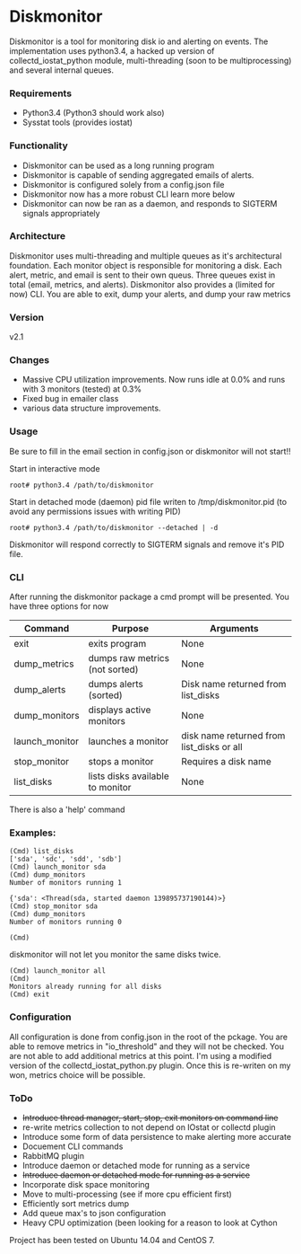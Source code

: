 # Diskmonitor

Diskmonitor is a tool for monitoring disk io and alerting on events. The implementation uses python3.4, a hacked up version of collectd_iostat_python module, multi-threading (soon to be multiprocessing) and several internal queues.

### Requirements
  - Python3.4 (Python3 should work also)
  - Sysstat tools (provides iostat)

### Functionality
  - Diskmonitor can be used as a long running program
  - Diskmonitor is capable of sending aggregated emails of alerts.
  - Diskmonitor is configured solely from a config.json file
  - Diskmonitor now has a more robust CLI learn more below
  - Diskmonitor can now be ran as a daemon, and responds to SIGTERM signals appropriately
  

### Architecture
Diskmonitor uses multi-threading and multiple queues as it's architectural foundation. Each monitor object is responsible for monitoring a disk. Each alert, metric, and email is sent to their own queus. Three queues exist in total (email, metrics, and alerts). Diskmonitor also provides a (limited for now) CLI. You are able to exit, dump your alerts, and dump your raw metrics

### Version
v2.1

### Changes

 - Massive CPU utilization improvements. Now runs idle at 0.0% and runs with 3 monitors (tested) at 0.3%
 - Fixed bug in emailer class
 - various data structure improvements.

### Usage
Be sure to fill in the email section in config.json or diskmonitor will not start!!

Start in interactive mode

```
root# python3.4 /path/to/diskmonitor
```

Start in detached mode (daemon) pid file writen to /tmp/diskmonitor.pid (to avoid any permissions issues with writing PID)
```
root# python3.4 /path/to/diskmonitor --detached | -d
```

Diskmonitor will respond correctly to SIGTERM signals and remove it's PID file. 


### CLI
After running the diskmonitor package a cmd prompt will be presented. You have three options for now
 
| Command      | Purpose                         | Arguments
| ------------ | --------------------------------|---------------------------------------------------------------------|
| exit         | exits program                   | None								       |
| dump_metrics | dumps raw metrics (not sorted)  | None								       | 
| dump_alerts  | dumps alerts (sorted)           | Disk name returned from list_disks				       |
| dump_monitors| displays active monitors        | None								       |
| launch_monitor | launches a monitor            | disk name returned from list_disks or all			       |
| stop_monitor | stops a monitor                 | Requires a disk name                                                |
| list_disks   | lists disks available to monitor| None								       |

There is also a 'help' command 

### Examples:

```
(Cmd) list_disks
['sda', 'sdc', 'sdd', 'sdb']
(Cmd) launch_monitor sda
(Cmd) dump_monitors
Number of monitors running 1 

{'sda': <Thread(sda, started daemon 139895737190144)>}
(Cmd) stop_monitor sda
(Cmd) dump_monitors
Number of monitors running 0 

(Cmd) 
```

diskmonitor will not let you monitor the same disks twice.

```
(Cmd) launch_monitor all
(Cmd) 
Monitors already running for all disks
(Cmd) exit
```


### Configuration
All configuration is done from config.json in the root of the pckage. You are able to remove metrics in "io_threshold" and they will not be checked. You are not able to add additional metrics at this point. I'm using a modified version of the collectd_iostat_python.py plugin. Once this is re-writen on my won, metrics choice will be possible. 

### ToDo
- ~~Introduce thread manager, start, stop, exit monitors on command line~~
- re-write metrics collection to not depend on IOstat or collectd plugin 
- Introduce some form of data persistence to make alerting more accurate
- Docuement CLI commands 
- RabbitMQ plugin
- Introduce daemon or detached mode for running as a service
- ~~Introduce daemon or detached mode for running as a service~~
- Incorporate disk space monitoring
- Move to multi-processing (see if more cpu efficient first)
- Efficiently sort metrics dump
- Add queue max's to json configuration
- Heavy CPU optimization (been looking for a reason to look at Cython

Project has been tested on Ubuntu 14.04 and CentOS 7.